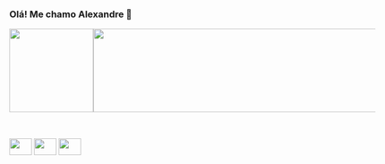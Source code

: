 ### Olá! Me chamo Alexandre 👋

<div style="display: flex; flex-direction: row;>
  <a href="https://github.com/xand3">
  <img height="150em" src="https://github-readme-stats.vercel.app/api?username=xand3&show_icons=true&theme=tokyonight&include_all_commits=true&count_private=true"/>
  <img height="150em" width="580" src="https://github-readme-stats.vercel.app/api/top-langs/?username=xand3&layout=compact&langs_count=7&theme=tokyonight"/>
</div>
 
##
<div style="display: inline_block"><br>
  <img align="center" height="30" width="40" src="https://cdn.jsdelivr.net/gh/devicons/devicon/icons/html5/html5-original.svg" />
  <img align="center" height="30" width="40" src="https://cdn.jsdelivr.net/gh/devicons/devicon/icons/css3/css3-original.svg" />
  <img align="center" height="30" width="40" src="https://cdn.jsdelivr.net/gh/devicons/devicon/icons/javascript/javascript-original.svg" />
  
<div/>
  

